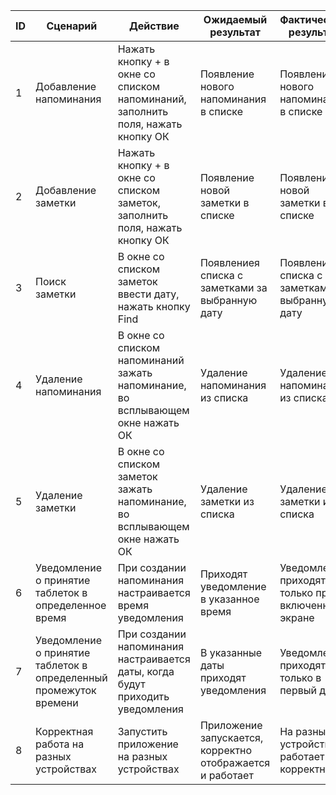 | ID |  Сценарий | Действие | Ожидаемый результат | Фактический результат| Оценка |
|---|---|---|---|---|---|
| 1 | Добавление напоминания | Нажать кнопку + в окне со списком напоминаний, заполнить поля, нажать кнопку ОК | Появление нового напоминания в списке | Появление нового напоминания в списке | Появлениея списка с заметками за выбранную дату  |
| 2 | Добавление заметки | Нажать кнопку + в окне со списком заметок, заполнить поля, нажать кнопку ОК | Появление новой заметки в списке | Появление новой заметки в списке | пройдено |
| 3 | Поиск заметки | В окне со списком заметок ввести дату, нажать кнопку Find | Появлениея списка с заметками за выбранную дату | Появлениея списка с заметками за выбранную дату  | пройдено |
| 4 | Удаление напоминания | В окне со списком напоминаний зажать напоминание, во всплывающем окне нажать ОК | Удаление напоминания из списка | Удаление напоминания из списка | пройдено |
| 5 | Удаление заметки | В окне со списком заметок зажать напоминание, во всплывающем окне нажать ОК | Удаление заметки из списка | Удаление заметки из списка | пройдено |
| 6 | Уведомление о принятие таблеток в определенное время | При создании напоминания настраивается время уведомления | Приходят уведомление в указанное время| Уведомления приходят только при включенном экране | не пройдено |
| 7 | Уведомление о принятие таблеток в определенный промежуток времени | При создании напоминания настраивается даты, когда будут приходить уведомления | В указанные даты приходят уведомления | Уведомления приходят только в первый день | не пройдено |
| 8 | Корректная работа на разных устройствах | Запустить приложение на разных устройствах | Приложение запускается, корректно отображается и работает | На разных устройствах работает корректно | пройдено |

